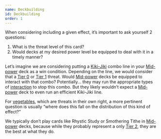 ```yaml
---
name: Deckbuilding
id: Deckbuilding
order: 1
---
```


When considering including a given effect, it’s important to ask yourself 2 questions:

1. What is the threat level of this card?
2. Would decks at my desired power level be equipped to deal with it in a timely manner?

Let’s imagine we are considering putting a [Kiki-Jiki](https://scryfall.com/card/ima/136/kiki-jiki-mirror-breaker) combo line in your [Mid-power](../power-levels#mid) deck as a win condition. Depending on the line, we would consider that a [Tier 0](./threat-levels#tier-0) or [Tier 1](./threat-levels#tier-1) threat. Would [Mid-power](../power-levels#mid) decks be equipped to interact with that combo? Potentially… they may run the appropriate types of [interaction](../deckbulding/interaction) to stop this combo. But they likely wouldn’t expect a [Mid-power](../power-levels#mid) deck to even run an efficient Kiki-Jiki line.

For [vegetables](../assumptions#vegetables), which are threats in their own right, a more pertinent question is usually “where does this fall on the distribution of this kind of effect?”

We typically don’t play cards like Rhystic Study or Smothering Tithe in [Mid-power](../power-levels#mid) decks, because while they probably represent a only [Tier 2](./threat-levels#tier-2), they are the best at what they do.
